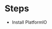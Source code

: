 # Steps
- Install PlatformIO
<!-- - Have docker -->
<!-- - Install `Dev Containers` Extension -->
<!-- # Startup script?
- `source ./resources/setup_environment.sh
- `./resources/setup_esp_idf-mac.sh
- ESP IDF Toolchain
- STM 32 Toolchain -->